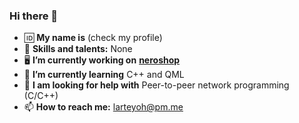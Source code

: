 ### Hi there 👋

<!--
**larteyoh/larteyoh** is a ✨ _special_ ✨ repository because its `README.md` (this file) appears on your GitHub profile.

Here are some ideas to get you started:

- 🔭 I’m currently working on ...
- 🌱 I’m currently learning ...
- 👯 I’m looking to collaborate on ...
- 🤔 I’m looking for help with ...
- 💬 Ask me about ...
- 📫 How to reach me: ...
- 😄 Pronouns: ...
- ⚡ Fun fact: ...
-->
- :id: **My name is** (check my profile) <!-- - :baby: **Birthday:** Linus Torvalds' birthday-->
- :brain: **Skills and talents:** None
- :desktop_computer: **I’m currently working on** [**neroshop**](https://github.com/larteyoh/testshop)
- 🌱 **I’m currently learning** C++ and QML
- 🤔 **I am looking for help with** Peer-to-peer network programming (C/C++)
- 📫 **How to reach me:** larteyoh@pm.me
<!-- - :heart: **My hobbies are** watching anime, sleeping, coding, and playing video games
- :briefcase: **My professions are:** College drop-out, semi-NEET and self-taught hobbyist programmer
- :joystick: **My favorite video games is (are)** the Monster Hunter series and Shin Megami Tensei series
- :musical_note: **My favorite music genre(s) is (are)** Rap, Hip-hip; RnB; Pop; Anime OSTs, Video game OSTs, Pretty much everything else-->
